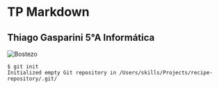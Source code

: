 # TP Markdown
## Thiago Gasparini 5°A Informática
![Bostezo](https://media.lmneuquen.com/p/0943afa67cb8ed480c18b8d99a2a94c1/adjuntos/195/imagenes/005/999/0005999523/1200x675/smart/cara-bostezo-whatsappjpg.jpg)
```
$ git init
Initialized empty Git repository in /Users/skills/Projects/recipe-repository/.git/
```
